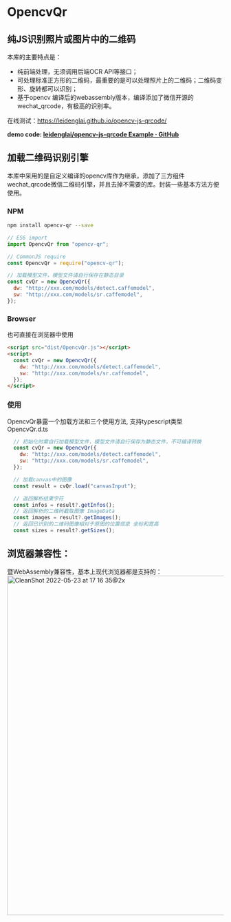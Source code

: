 # OpencvQr
## 纯JS识别照片或图片中的二维码
本库的主要特点是：
* 纯前端处理，无须调用后端OCR API等接口；
* 可处理标准正方形的二维码，最重要的是可以处理照片上的二维码；二维码变形、旋转都可以识别；
* 基于opencv 编译后的webassembly版本，编译添加了微信开源的wechat_qrcode，有极高的识别率。


在线测试：https://leidenglai.github.io/opencv-js-qrcode/

**demo code:  [leidenglai/opencv-js-qrcode Example · GitHub](https://github.com/leidenglai/opencv-js-qrcode/tree/gh-pages?tab=readme-ov-file)**

## 加载二维码识别引擎
本库中采用的是自定义编译的opencv库作为继承，添加了三方组件wechat_qrcode微信二维码引擎，并且去掉不需要的库。封装一些基本方法方便使用。

### NPM

``` sh
npm install opencv-qr --save
```


``` javascript
// ES6 import
import OpencvQr from "opencv-qr";

// CommonJS require
const OpencvQr = require("opencv-qr");

// 加载模型文件，模型文件请自行保存在静态目录
const cvQr = new OpencvQr({
  dw: "http://xxx.com/models/detect.caffemodel",
  sw: "http://xxx.com/models/sr.caffemodel",
});

```

### Browser

也可直接在浏览器中使用

``` html
<script src="dist/OpencvQr.js"></script>
<script>
  const cvQr = new OpencvQr({
    dw: "http://xxx.com/models/detect.caffemodel",
    sw: "http://xxx.com/models/sr.caffemodel",
  });
</script>

```


### 使用

OpencvQr暴露一个加载方法和三个使用方法, 支持typescript类型 OpencvQr.d.ts

``` javascript
  // 初始化时需自行加载模型文件，模型文件请自行保存为静态文件，不可编译转换
  const cvQr = new OpencvQr({
    dw: "http://xxx.com/models/detect.caffemodel",
    sw: "http://xxx.com/models/sr.caffemodel",
  });

  // 加载canvas中的图像
  const result = cvQr.load("canvasInput");

  // 返回解析结果字符
  const infos = result?.getInfos();
  // 返回解析的二维码截取图像 ImageData
  const images = result?.getImages();
  // 返回已识别的二维码图像相对于原图的位置信息 坐标和宽高
  const sizes = result?.getSizes();

```


## 浏览器兼容性：
暨WebAssembly兼容性，基本上现代浏览器都是支持的：
<img width="789" alt="CleanShot 2022-05-23 at 17 16 35@2x" src="https://user-images.githubusercontent.com/11383747/169796444-07af908a-48a6-448f-b458-56175ad2576d.png">

